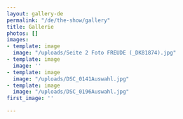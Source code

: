 ```yaml
---
layout: gallery-de
permalink: "/de/the-show/gallery"
title: Gallerie
photos: []
images:
- template: image
  image: "/uploads/Seite 2 Foto FREUDE (_DK81874).jpg"
- template: image
  image: ''
- template: image
  image: "/uploads/DSC_0141Auswahl.jpg"
- template: image
  image: "/uploads/DSC_0196Auswahl.jpg"
first_image: ''

---
```

